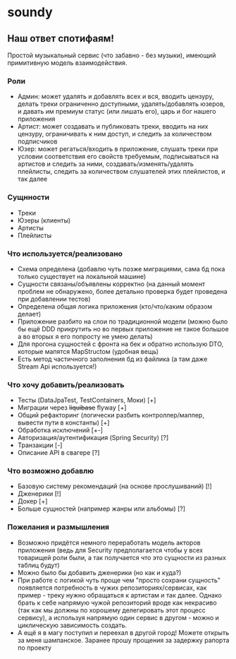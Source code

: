# soundy

## Наш ответ спотифаям!

Простой музыкальный сервис (что забавно - без музыки), имеющий примитивную модель взаимодействия.

### Роли
- Админ: может удалять и добавлять всех и вся, вводить цензуру, делать треки ограниченно доступными, удалять/добавлять юзеров, и давать им премиум статус (или лишать его), царь и бог нашего приложения
- Артист: может создавать и публиковать треки, вводить на них цензуру, ограничивать к ним доступ, и следить за количеством подписчиков
- Юзер: может регаться/входить в приложение, слушать треки при условии соответствия его свойств требуемым, подписываться на артистов и следить за ними, 
создавать/изменять/удалять плейлисты, следить за количеством слушателей этих плейлистов, и так далее


### Сущнности 
- Треки 
- Юзеры (клиенты)
- Артисты
- Плейлисты

### Что используется/реализовано
- Схема определена (добавлю чуть позже миграциями, сама бд пока только существует на локальной машине) 
- Сущности связаны/объявлены корректно (на данный момент проблем не обнаружено, более детально проверка будет проведена при добавлении тестов)
- Определена общая логика приложения (кто/что/каким образом делает)
- Приложение разбито на слои по традиционной модели (можно было бы ещё DDD прикрутить но во первых приложение не такое большое
а во вторых я его попросту не умею делать)
- Для прогона сущностей с фронта на бек и обратно использую DTO, которые мапятся MapStructом (удобная вещь)
- Есть метод частичного заполнения бд из файлика (а там даже Stream Api используется!)

### Что хочу добавить/реализовать
- Тесты (DataJpaTest, TestContainers, Моки) [+]
- Миграции через <s>liquibase</s> flyway [+]
- Общий рефакторинг (логически разбить контроллер/маппер, вывести пути в константы) [+]
- Обработка исключений [+-]
- Авторизация/аутентификация (Spring Security) [?]
- Транзакции [-]
- Описание API в свагере [?] 

### Что возможно добавлю
- Базовую систему рекомендаций (на основе прослушиваний) [!] 
- Дженерики [!]
- Докер [+]
- Больше сущностей (например жанры или альбомы) [?]

### Пожелания и размышления
- Возможно придётся немного переработать модель акторов приложения (ведь для Security предполагается чтобы у всех товарищей роли были, а так получается что это сущности из разных таблиц будут)
- Можно было бы добавить дженерики (но как и куда?)
- При работе с логикой чуть проще чем "просто сохрани сущность" появляется потребность в чужих репозиториях/сервисах, как пример - 
треку нужно обращаться к артистам и так далее. Однако брать к себе напрямую чужой репозиторий вроде как некрасиво (так как мы должны по хорошему делегировать
этот процесс сервису), а используя напрямую один сервис в другом - можно и циклическую зависимость создать.
- А ещё я в магу поступил и переехал в другой город! Можете открыть за меня шампанское. Заранее прошу прощения за задержку рапорта по проекту
